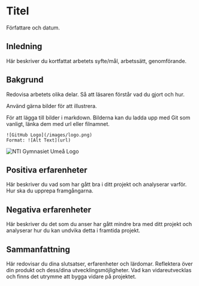 # Titel

Författare och datum.

## Inledning

Här beskriver du kortfattat arbetets syfte/mål, arbetssätt, genomförande.

## Bakgrund

Redovisa arbetets olika delar. Så att läsaren förstår vad du gjort och hur.

Använd gärna bilder för att illustrera.

För att lägga till bilder i markdown. Bilderna kan du ladda upp med Git som vanligt, länka dem med url eller filnamnet.

```
![GitHub Logo](/images/logo.png)
Format: ![Alt Text](url)
```

![NTI Gymnasiet Umeå Logo](https://raw.githubusercontent.com/jensnti/Webbprojekt/master/mallar/nti_logo_white_umea.svg)

## Positiva erfarenheter

Här beskriver du vad som har gått bra i ditt projekt och analyserar varför. Hur ska du upprepa framgångarna.

## Negativa erfarenheter

Här beskriver du det som du anser har gått mindre bra med ditt projekt och analyserar hur du kan undvika detta i framtida projekt.

## Sammanfattning

Här redovisar du dina slutsatser, erfarenheter och lärdomar. Reflektera över din produkt och dess/dina utvecklingsmöjligheter.
Vad kan vidareutvecklas och finns det utrymme att bygga vidare på projektet.
